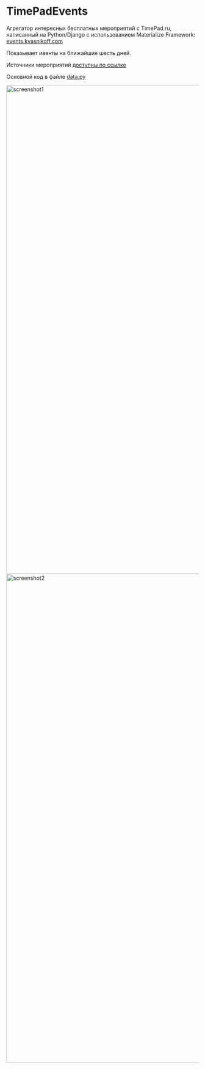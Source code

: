 # TimePadEvents
Агрегатор интересных бесплатных мероприятий с TimePad.ru, написанный на Python/Django с использованием Materialize Framework: <a href="http://events.kvasnikoff.com">events.kvasnikoff.com</a>

Показывает ивенты на ближайшие шесть дней.

Источники мероприятий <a href="https://docs.google.com/document/d/1-XSMFfqXapsiNg79NNf7i5Tg-l9orX42BC_XjFiXaaQ/">доступны по ссылке</a>

Основной код в файле [data.py](/samplesite/samplesite/data.py)

<img width="1280" alt="screenshot1" src="https://user-images.githubusercontent.com/40367440/42727523-49629c12-87b1-11e8-899e-267597f864dd.png">
<img width="1280" alt="screenshot2" src="https://user-images.githubusercontent.com/40367440/42727522-494220fe-87b1-11e8-8402-9f85ac6e67c5.png">


